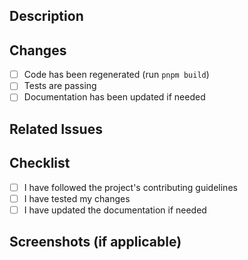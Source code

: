 ## Description

<!-- Describe your changes in detail -->

## Changes

- [ ] Code has been regenerated (run `pnpm build`)
- [ ] Tests are passing
- [ ] Documentation has been updated if needed

## Related Issues

<!-- Link to any related issues or PRs -->

## Checklist

- [ ] I have followed the project's contributing guidelines
- [ ] I have tested my changes
- [ ] I have updated the documentation if needed

## Screenshots (if applicable)

<!-- Add any screenshots that help explain your changes -->
